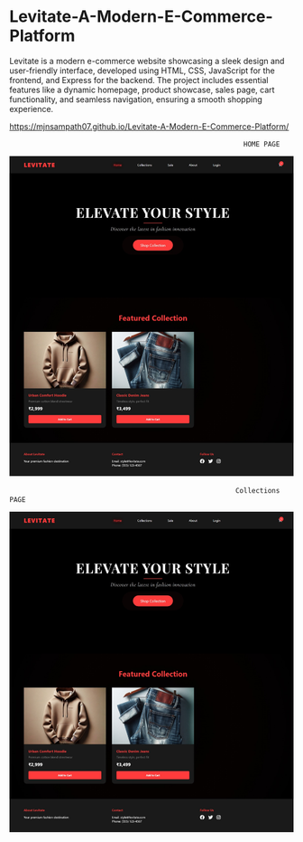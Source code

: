 # Levitate-A-Modern-E-Commerce-Platform

Levitate is a modern e-commerce website showcasing a sleek design and user-friendly interface, developed using HTML, CSS, JavaScript for the frontend, and Express for the backend. The project includes essential features like a dynamic homepage, product showcase, sales page, cart functionality, and seamless navigation, ensuring a smooth shopping experience.

https://mjnsampath07.github.io/Levitate-A-Modern-E-Commerce-Platform/


                                                              HOME PAGE 
![image alt](https://github.com/MJNSampath07/Levitate-A-Modern-E-Commerce-Platform/blob/main/levitate%20-%20Images/Home%20page.jpeg?raw=true)




                                                            Collections PAGE

![image alt](https://github.com/MJNSampath07/Levitate-A-Modern-E-Commerce-Platform/blob/main/levitate%20-%20Images/Home%20page.jpeg?raw=true)
